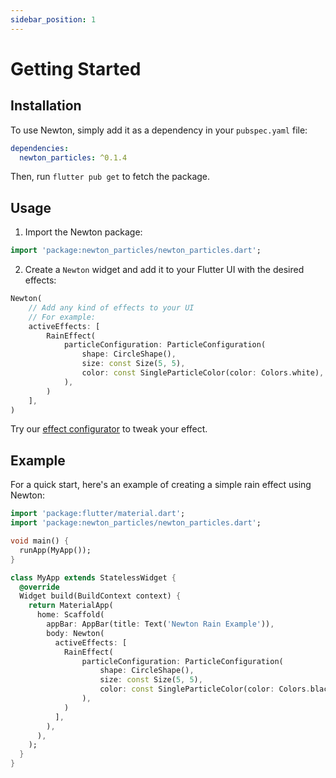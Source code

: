 ```yaml
---
sidebar_position: 1
---
```


# Getting Started

## Installation

To use Newton, simply add it as a dependency in your `pubspec.yaml` file:

```yaml
dependencies:
  newton_particles: ^0.1.4
```

Then, run `flutter pub get` to fetch the package.

## Usage

1. Import the Newton package:

```dart
import 'package:newton_particles/newton_particles.dart';
```

2. Create a `Newton` widget and add it to your Flutter UI with the desired effects:

```dart
Newton(
    // Add any kind of effects to your UI
    // For example:
    activeEffects: [
        RainEffect(
            particleConfiguration: ParticleConfiguration(
                shape: CircleShape(),
                size: const Size(5, 5),
                color: const SingleParticleColor(color: Colors.white),
            ),
        )
    ],
)
```

Try our [effect configurator](https:://newton.7omtech.fr/configure) to tweak your effect.

## Example

For a quick start, here's an example of creating a simple rain effect using Newton:

```dart
import 'package:flutter/material.dart';
import 'package:newton_particles/newton_particles.dart';

void main() {
  runApp(MyApp());
}

class MyApp extends StatelessWidget {
  @override
  Widget build(BuildContext context) {
    return MaterialApp(
      home: Scaffold(
        appBar: AppBar(title: Text('Newton Rain Example')),
        body: Newton(
          activeEffects: [
            RainEffect(
                particleConfiguration: ParticleConfiguration(
                    shape: CircleShape(),
                    size: const Size(5, 5),
                    color: const SingleParticleColor(color: Colors.black),
                ),
            )
          ],
        ),
      ),
    );
  }
}
```
